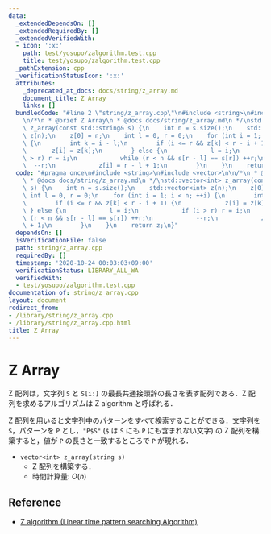 ```yaml
---
data:
  _extendedDependsOn: []
  _extendedRequiredBy: []
  _extendedVerifiedWith:
  - icon: ':x:'
    path: test/yosupo/zalgorithm.test.cpp
    title: test/yosupo/zalgorithm.test.cpp
  _pathExtension: cpp
  _verificationStatusIcon: ':x:'
  attributes:
    _deprecated_at_docs: docs/string/z_array.md
    document_title: Z Array
    links: []
  bundledCode: "#line 2 \"string/z_array.cpp\"\n#include <string>\n#include <vector>\n\
    \n/*\n * @brief Z Array\n * @docs docs/string/z_array.md\n */\nstd::vector<int>\
    \ z_array(const std::string& s) {\n    int n = s.size();\n    std::vector<int>\
    \ z(n);\n    z[0] = n;\n    int l = 0, r = 0;\n    for (int i = 1; i < n; ++i)\
    \ {\n        int k = i - l;\n        if (i <= r && z[k] < r - i + 1) {\n     \
    \       z[i] = z[k];\n        } else {\n            l = i;\n            if (i\
    \ > r) r = i;\n            while (r < n && s[r - l] == s[r]) ++r;\n          \
    \  --r;\n            z[i] = r - l + 1;\n        }\n    }\n    return z;\n}\n"
  code: "#pragma once\n#include <string>\n#include <vector>\n\n/*\n * @brief Z Array\n\
    \ * @docs docs/string/z_array.md\n */\nstd::vector<int> z_array(const std::string&\
    \ s) {\n    int n = s.size();\n    std::vector<int> z(n);\n    z[0] = n;\n   \
    \ int l = 0, r = 0;\n    for (int i = 1; i < n; ++i) {\n        int k = i - l;\n\
    \        if (i <= r && z[k] < r - i + 1) {\n            z[i] = z[k];\n       \
    \ } else {\n            l = i;\n            if (i > r) r = i;\n            while\
    \ (r < n && s[r - l] == s[r]) ++r;\n            --r;\n            z[i] = r - l\
    \ + 1;\n        }\n    }\n    return z;\n}"
  dependsOn: []
  isVerificationFile: false
  path: string/z_array.cpp
  requiredBy: []
  timestamp: '2020-10-24 00:03:03+09:00'
  verificationStatus: LIBRARY_ALL_WA
  verifiedWith:
  - test/yosupo/zalgorithm.test.cpp
documentation_of: string/z_array.cpp
layout: document
redirect_from:
- /library/string/z_array.cpp
- /library/string/z_array.cpp.html
title: Z Array
---
```

# Z Array

Z 配列は，文字列 `S` と `S[i:]` の最長共通接頭辞の長さを表す配列である．Z 配列を求めるアルゴリズムは Z algorithm と呼ばれる．

Z 配列を用いると文字列中のパターンをすべて検索することができる．文字列を `S`，パターンを `P` とし，`"P$S"` (`$` は `S` にも `P` にも含まれない文字) の Z 配列を構築すると，値が `P` の長さと一致するところで `P` が現れる．

- `vector<int> z_array(string s)`
    - Z 配列を構築する．
    - 時間計算量: $O(n)$

## Reference

- [Z algorithm (Linear time pattern searching Algorithm)](https://www.geeksforgeeks.org/z-algorithm-linear-time-pattern-searching-algorithm/)